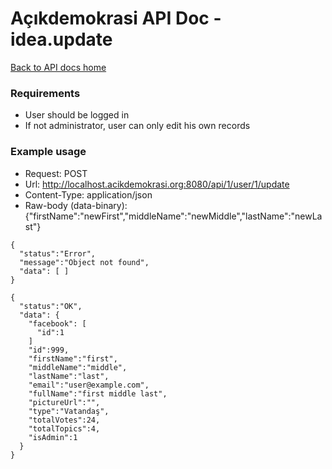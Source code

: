 # Açıkdemokrasi API Doc - idea.update

[Back to API docs home](Home)

### Requirements
- User should be logged in
- If not administrator, user can only edit his own records

### Example usage

- Request: POST
- Url: http://localhost.acikdemokrasi.org:8080/api/1/user/1/update
- Content-Type: application/json
- Raw-body (data-binary): {"firstName":"newFirst","middleName":"newMiddle","lastName":"newLast"}

```
{
  "status":"Error",
  "message":"Object not found",
  "data": [ ]
}
```
```
{
  "status":"OK",
  "data": {
    "facebook": [
      "id":1
    ]
    "id":999,
    "firstName":"first",
    "middleName":"middle",
    "lastName":"last",
    "email":"user@example.com",
    "fullName":"first middle last",
    "pictureUrl":"",
    "type":"Vatandaş",
    "totalVotes":24,
    "totalTopics":4,
    "isAdmin":1
  }
}
```